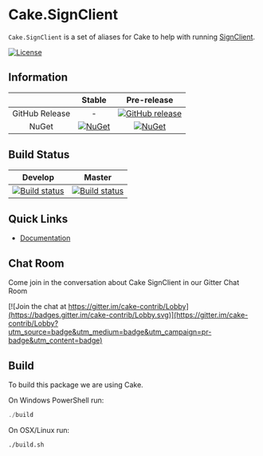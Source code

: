 # Cake.SignClient

`Cake.SignClient` is a set of aliases for Cake to help with running [SignClient](https://github.com/onovotny/SignService).

[![License](http://img.shields.io/:license-mit-blue.svg)](https://github.com/cake-contrib/Cake.Recipe/blob/develop/LICENSE)

## Information

| | Stable | Pre-release |
|:--:|:--:|:--:|
|GitHub Release|-|[![GitHub release](https://img.shields.io/github/release/cake-contrib/Cake.SignClient.svg)](https://github.com/cake-contrib/Cake.SignClient/releases/latest)|
|NuGet|[![NuGet](https://img.shields.io/nuget/v/Cake.SignClient.svg)](https://www.nuget.org/packages/Cake.SignClient)|[![NuGet](https://img.shields.io/nuget/vpre/Cake.SignClient.svg)](https://www.nuget.org/packages/Cake.SignClient)|

## Build Status

|Develop|Master|
|:--:|:--:|
|[![Build status](https://ci.appveyor.com/api/projects/status/vmv0n3vx0buuqwne/branch/develop?svg=true)](https://ci.appveyor.com/project/cakecontrib/cake-signclient/branch/develop)|[![Build status](https://ci.appveyor.com/api/projects/status/vmv0n3vx0buuqwne/branch/develop?svg=true)](https://ci.appveyor.com/project/cakecontrib/cake-signclient/branch/master)|


## Quick Links

- [Documentation](https://cake-contrib.github.io/Cake.SignClient)

## Chat Room

Come join in the conversation about Cake SignClient in our Gitter Chat Room

[![Join the chat at https://gitter.im/cake-contrib/Lobby](https://badges.gitter.im/cake-contrib/Lobby.svg)](https://gitter.im/cake-contrib/Lobby?utm_source=badge&utm_medium=badge&utm_campaign=pr-badge&utm_content=badge)

## Build

To build this package we are using Cake.

On Windows PowerShell run:

```powershell
./build
```

On OSX/Linux run:

```bash
./build.sh
```
